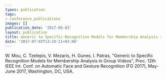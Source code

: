 ```yaml
---
types: publication
tags:
- conference_publications
images: []
publication_date: '2017-06-03'
layout: publication
title: Generic to Specific Recognition Models for Membership Analysis in Group Videos
date: '2017-07-03T13:29:11+03:00'
---
```

<p><span lang="EN-US">W. Mou, C. Tzelepis, V. Mezaris, H. Gunes, I. Patras, "Generic to Specific Recognition Models for Membership Analysis in Group Videos", Proc. 12th IEEE Int. Conf. on Automatic Face and Gesture Recognition (FG 2017), May-June 2017, Washington, DC, USA.</span></p>
